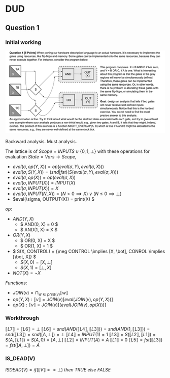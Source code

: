 # DUD

## Question 1

### Initial working

![Question 4](./q4.png "Question 4")

Backward analysis. Must analysis.

The lattice is of $Scope = INPUTS \cup \{0, 1, \bot\}$ with these operations for evaluation $State = Vars \to Scope$,

- $eval(\sigma, op(Y, X)) = op(eval(\sigma, Y), eval(\sigma, X)))$
- $eval(\sigma, S(Y, X)) = (snd|fst)(S(eval(\sigma, Y), eval(\sigma, X)))$
- $eval(\sigma, op(X)) = op(eval(\sigma, X))$
- $eval(\sigma, INPUT(X)) = INPUT(X)$
- $eval(\sigma, INPUT(X)) = X$
- $eval(\sigma, INPUT(N, X)) = (N > 0 \implies X) \lor (N \leq 0 \implies \bot)$
- $eval(\sigma, OUTPUT(X)) = print(X) $

$op$:

- $AND(Y, X)$
  - $ AND(0, X) = 0 $
  - $ AND(1, X) = X $
- $OR(Y, X)$
  - $ OR(0, X) = X $
  - $ OR(1, X) = 1 $
- $ S(X, CONTROL) = \{\neg CONTROL \implies [X, \bot], CONROL \implies [\bot, X]\} $
  - $S(X, 0) = [X, \bot]$
  - $S(X, 1) = [\bot, X]$
- $NOT(X) = \neg X$

$Functions:$

- $JOIN(v) = \sqcap_{w \in pred(v)}\llbracket w \rrbracket$
- $op(Y, X): \llbracket v \rrbracket =  JOIN(v) [eval(JOIN(v), op(Y, X))]$
- $op(X): \llbracket v \rrbracket =  JOIN(v) [(eval(JOIN(v), op(X)))]$

### Workthrough

$\llbracket L7 \rrbracket = \llbracket L6 \rrbracket = \bot$
$\llbracket L6 \rrbracket = snd(AND(\llbracket L4 \rrbracket, \llbracket L3 \rrbracket)) = snd(AND(1, \llbracket L3 \rrbracket)) = snd(\llbracket L3 \rrbracket) = snd([A, \bot]) = \bot$
$\llbracket L4 \rrbracket = INPUT(1) = 1$
$\llbracket L3 \rrbracket = S(\llbracket L2 \rrbracket, \llbracket L1 \rrbracket) = S(A, \llbracket L1 \rrbracket) = S(A, 0) = [A, \bot]$
$\llbracket L2 \rrbracket = INPUT(A) = A$
$\llbracket L1 \rrbracket = 0$
$\llbracket L5 \rrbracket = fst(\llbracket L3 \rrbracket)= fst([A, \bot])= A$

### IS_DEAD(V)

$ISDEAD(V) = if (\llbracket V \rrbracket == \bot)$ $then$ $TRUE$ $else$ $FALSE$
